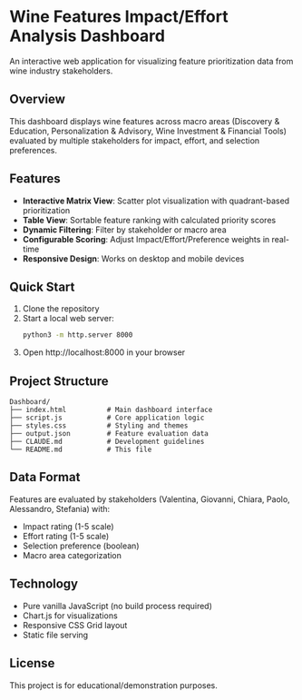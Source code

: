 # Wine Features Impact/Effort Analysis Dashboard

An interactive web application for visualizing feature prioritization data from wine industry stakeholders.

## Overview

This dashboard displays wine features across macro areas (Discovery & Education, Personalization & Advisory, Wine Investment & Financial Tools) evaluated by multiple stakeholders for impact, effort, and selection preferences.

## Features

- **Interactive Matrix View**: Scatter plot visualization with quadrant-based prioritization
- **Table View**: Sortable feature ranking with calculated priority scores
- **Dynamic Filtering**: Filter by stakeholder or macro area
- **Configurable Scoring**: Adjust Impact/Effort/Preference weights in real-time
- **Responsive Design**: Works on desktop and mobile devices

## Quick Start

1. Clone the repository
2. Start a local web server:
   ```bash
   python3 -m http.server 8000
   ```
3. Open http://localhost:8000 in your browser

## Project Structure

```
Dashboard/
├── index.html          # Main dashboard interface
├── script.js           # Core application logic
├── styles.css          # Styling and themes
├── output.json         # Feature evaluation data
├── CLAUDE.md           # Development guidelines
└── README.md           # This file
```

## Data Format

Features are evaluated by stakeholders (Valentina, Giovanni, Chiara, Paolo, Alessandro, Stefania) with:
- Impact rating (1-5 scale)
- Effort rating (1-5 scale)
- Selection preference (boolean)
- Macro area categorization

## Technology

- Pure vanilla JavaScript (no build process required)
- Chart.js for visualizations
- Responsive CSS Grid layout
- Static file serving

## License

This project is for educational/demonstration purposes.